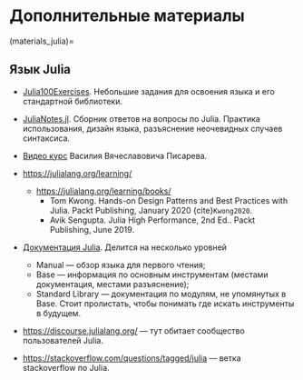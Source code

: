 # Дополнительные материалы

(materials_julia)=
## Язык Julia

- [Julia100Exercises](https://github.com/RoyiAvital/Julia100Exercises).
Небольшие задания для освоения языка и его стандартной библиотеки.

- [JuliaNotes.jl](https://m3g.github.io/JuliaNotes.jl/stable/).
Сборник ответов на вопросы по Julia. Практика использования, дизайн языка, разъяснение неочевидных случаев синтаксиса.

- [Видео курс](https://www.youtube.com/watch?v=5sdrltkxm2Q&list=PL8la6jEXJeytADCbeQtGZkOvJdHeQkHZ_) Василия Вячеславовича Писарева.

- https://julialang.org/learning/
    - https://julialang.org/learning/books/
        - Tom Kwong. Hands-on Design Patterns and Best Practices with Julia. Packt Publishing, January 2020 {cite}`Kwong2020`.
        - Avik Sengupta. Julia High Performance, 2nd Ed.. Packt Publishing, June 2019.

- [Документация Julia](https://docs.julialang.org/). Делится на несколько уровней
    - Manual — обзор языка для первого чтения;
    - Base — информация по основным инструментам (местами документация, местами разъяснение);
    - Standard Library — документация по модулям, не упомянутых в Base. Стоит пролистать, чтобы понимать где искать инструменты в будущем.

- https://discourse.julialang.org/ — тут обитает сообщество пользователей Julia.

- https://stackoverflow.com/questions/tagged/julia — ветка stackoverflow по Julia.
